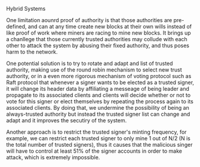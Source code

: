 Hybrid Systems

One limitation aounrd proof of authority is that those authorities are pre-defined, and can at any time create new blocks at their own wills instead of like proof of work where miners are racing to mine new blocks. It brings up a chanllege that those currently trusted authorities may collude with each other to attack the system by abusing their fixed authority, and thus poses harm to the network. 

One potential solution is to try to rotate and adapt and list of trusted authority, making use of the round robin mechanism to select new trust authority, or in a even more rigorous mechanism of voting protocol such as Raft protocol that whenever a signer wants to be elected as a trusted signer, it will change its header data by affiliating a messeage of being leader and propagate to its associated clients and clients will decide whether or not to vote for this signer or elect themselves by repeating the process again to its associated clients. By doing that, we undermine the possibility of being an always-trusted authority but instead the trusted signer list can change and adapt and it improves the secutiry of the system.

Another approach is to restrict the trusted signer's minting frequency, for example, we can restrict each trusted signer to only mine 1 out of N/2 (N is the total number of trusted signers), thus it causes that the malicious singer will have to control at least 51% of the signer accounts in order to make attack, which is extremely impossible. 